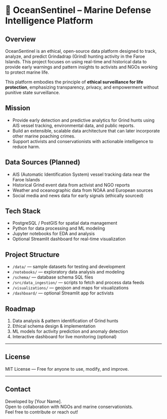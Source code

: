 # 🐋 OceanSentinel – Marine Defense Intelligence Platform

## Overview
OceanSentinel is an ethical, open-source data platform designed to track, analyze, and predict Grindadrap (Grind) hunting activity in the Faroe Islands. This project focuses on using real-time and historical data to provide early warnings and pattern insights to activists and NGOs working to protect marine life.

This platform embodies the principle of **ethical surveillance for life protection**, emphasizing transparency, privacy, and empowerment without punitive state surveillance.

## Mission
- Provide early detection and predictive analytics for Grind hunts using AIS vessel tracking, environmental data, and public reports.
- Build an extensible, scalable data architecture that can later incorporate other marine poaching crimes.
- Support activists and conservationists with actionable intelligence to reduce harm.

## Data Sources (Planned)
- AIS (Automatic Identification System) vessel tracking data near the Faroe Islands
- Historical Grind event data from activist and NGO reports
- Weather and oceanographic data from NOAA and European sources
- Social media and news data for early signals (ethically sourced)

## Tech Stack
- PostgreSQL / PostGIS for spatial data management
- Python for data processing and ML modeling
- Jupyter notebooks for EDA and analysis
- Optional Streamlit dashboard for real-time visualization

## Project Structure
- `/data/` — sample datasets for testing and development
- `/notebooks/` — exploratory data analysis and modeling
- `/schema/` — database schema SQL files
- `/src/data_ingestion/` — scripts to fetch and process data feeds
- `/visualizations/` — geojson and maps for visualizations
- `/dashboard/` — optional Streamlit app for activists

## Roadmap
1. Data analysis & pattern identification of Grind hunts
2. Ethical schema design & implementation
3. ML models for activity prediction and anomaly detection
4. Interactive dashboard for live monitoring (optional)

---

## License
MIT License — Free for anyone to use, modify, and improve.

---

## Contact
Developed by [Your Name].  
Open to collaboration with NGOs and marine conservationists.  
Feel free to contribute or reach out!

